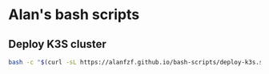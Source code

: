 # Alan's bash scripts

## Deploy K3S cluster

```bash
bash -c "$(curl -sL https://alanfzf.github.io/bash-scripts/deploy-k3s.sh)"
```
